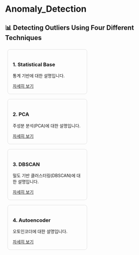 # Anomaly_Detection

## 📊 Detecting Outliers Using Four Different Techniques

<div style="display: flex; flex-wrap: wrap; justify-content: space-between;">

  <div style="border: 1px solid #ddd; border-radius: 8px; padding: 16px; margin: 8px; width: 45%;">
    <h3>1. Statistical Base</h3>
    <p>통계 기반에 대한 설명입니다.</p>
    <a href="https://sequoia-peripheral-6df.notion.site/13b07325bfc480f2a509cf526a36a5eb?pvs=4" target="_blank">자세히 보기</a>
  </div>
  
  <div style="border: 1px solid #ddd; border-radius: 8px; padding: 16px; margin: 8px; width: 45%;">
    <h3>2. PCA</h3>
    <p>주성분 분석(PCA)에 대한 설명입니다.</p>
    <a href="https://sequoia-peripheral-6df.notion.site/PCA-13b07325bfc4804f9de9e0ea8ab1043f?pvs=4" target="_blank">자세히 보기</a>
  </div>

  <div style="border: 1px solid #ddd; border-radius: 8px; padding: 16px; margin: 8px; width: 45%;">
    <h3>3. DBSCAN</h3>
    <p>밀도 기반 클러스터링(DBSCAN)에 대한 설명입니다.</p>
    <a href="https://sequoia-peripheral-6df.notion.site/DBSCAN-13b07325bfc4808c84b2e282b1ea9534?pvs=4" target="_blank">자세히 보기</a>
  </div>

  <div style="border: 1px solid #ddd; border-radius: 8px; padding: 16px; margin: 8px; width: 45%;">
    <h3>4. Autoencoder</h3>
    <p>오토인코더에 대한 설명입니다.</p>
    <a href="https://sequoia-peripheral-6df.notion.site/Autoencoder-13b07325bfc4809cbb3ed1ec5562bbc6?pvs=4" target="_blank">자세히 보기</a>
  </div>

</div>
